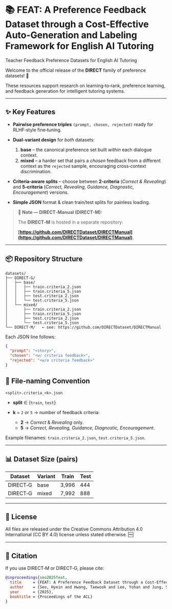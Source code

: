 # 📚 FEAT: A Preference Feedback Dataset through a Cost-Effective Auto-Generation and Labeling Framework for English AI Tutoring

Teacher Feedback Preference Datasets for English AI Tutoring

Welcome to the official release of the **DIRECT** family of preference datasets! 🎉

These resources support research on learning‑to‑rank, preference learning, and feedback generation for intelligent tutoring systems.

---

## ✨ Key Features

* **Pairwise preference triples** `(prompt, chosen, rejected)` ready for RLHF‑style fine‑tuning.
* **Dual‑variant design** for *both* datasets:

  1. **base** – the canonical preference set built *within* each dialogue context.
  2. **mixed** – a harder set that pairs a *chosen* feedback from a different context as the `rejected` sample, encouraging cross‑context discrimination.
* **Criteria‑aware splits** – choose between **2‑criteria** (*Correct & Revealing*) and **5‑criteria** (*Correct, Revealing, Guidance, Diagnostic, Encouragement*) versions.
* **Simple JSON** format & clean train/test splits for painless loading.


> **📢 Note — DIRECT‑Manual (DIRECT-M):**
> 
> The **DIRECT‑M** is hosted in a separate repository:
> 
> **[https://github.com/DIRECTDataset/DIRECTManual](https://github.com/DIRECTDataset/DIRECTManual)**.
>
---

## 📦 Repository Structure

```text
datasets/
├── DIRECT-G/            
│   ├── base/
│   │   ├── train.criteria_2.json
│   │   ├── train.criteria_5.json
│   │   ├── test.criteria_2.json
│   │   └── test.criteria_5.json
│   └── mixed/
│       ├── train.criteria_2.json
│       ├── train.criteria_5.json
│       ├── test.criteria_2.json
│       └── test.criteria_5.json
└── DIRECT-M/   ← see: https://github.com/DIRECTDataset/DIRECTManual

```

Each JSON line follows:

```json
{
  "prompt": "<story>",
  "chosen": "<w/ criteria feedback>",
  "rejected": "<w/o criteria feedback>"
}
```

## 📝 File‑naming Convention

`<split>.criteria_<k>.json`

* **split** ∈ {`train`, `test`}
* **k** = `2` or `5` → number of feedback criteria:

  * **2** → *Correct* & *Revealing* only.
  * **5** → *Correct, Revealing, Guidance, Diagnostic, Encouragement*.

Example filenames: `train.criteria_2.json`, `test.criteria_5.json`.

---


## 📊 Dataset Size (pairs)

| Dataset  | Variant | Train   | Test  | 
| -------- | ------- | ------- | ----- | 
| DIRECT‑G | base    | 3,996   | 444   |
| DIRECT‑G | mixed   | 7,992   | 888   | 

---

## 📜 License

All files are released under the Creative Commons Attribution 4.0 International (CC BY 4.0) license unless stated otherwise.  🆓

---

## 📰 Citation

If you use DIRECT‑M or DIRECT‑G, please cite:

```bibtex
@inproceedings{seo2025feat,
  title     = {FEAT: A Preference Feedback Dataset through a Cost‑Effective Auto‑Generation and Labeling Framework for English AI Tutoring},
  author    = {Seo, Hyein and Hwang, Taewook and Lee, Yohan and Jung, Sangkeun},
  year      = {2025},
  booktitle = {Proceedings of the ACL}
}
```

